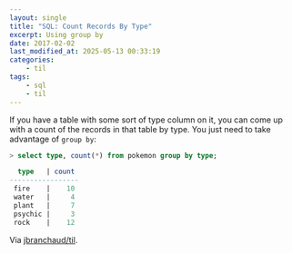 ```yaml
---
layout: single
title: "SQL: Count Records By Type"
excerpt: Using group by
date: 2017-02-02
last_modified_at: 2025-05-13 00:33:19
categories:
    - til
tags:
    - sql
    - til
---
```


If you have a table with some sort of type column on it, you can come up
with a count of the records in that table by type. You just need to take
advantage of `group by`:

```sql
> select type, count(*) from pokemon group by type;

  type   | count
-----------------
 fire    |    10
 water   |     4
 plant   |     7
 psychic |     3
 rock    |    12
```

Via [jbranchaud/til](https://github.com/jbranchaud/til).

